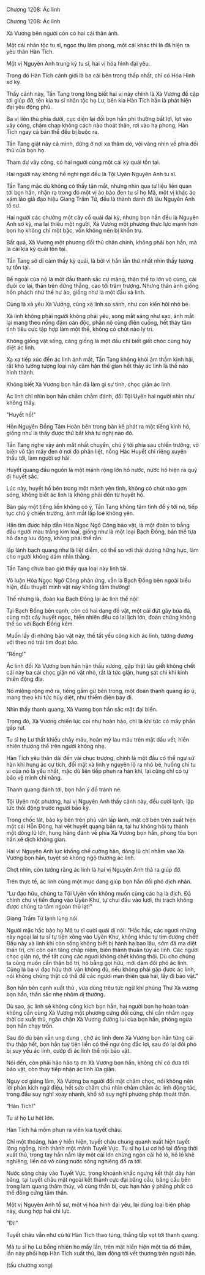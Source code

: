 




Chương 1208: Ác linh


Chương 1208: Ác linh

Xà Vương bên người còn có hai cái thân ảnh.

Một cái nhân tộc tu sĩ, ngọc thụ lâm phong, một cái khác thì là đã hiện ra yêu thân Hàn Tích.

Một vị Nguyên Anh trung kỳ tu sĩ, hai vị hóa hình đại yêu.

Trong đó Hàn Tích cảnh giới là ba cái bên trong thấp nhất, chỉ có Hóa Hình sơ kỳ.

Thấy cảnh này, Tần Tang trong lòng biết hai vị này chính là Xà Vương đề cập tới giúp đỡ, tên kia tu sĩ nhân tộc họ Lư, bên kia Hàn Tích hẳn là phát hiện đại yêu động phủ.

Ba vị liên thủ phía dưới, cục diện lại đối bọn hắn phi thường bất lợi, lọt vào vây công, chậm chạp không cách nào thoát thân, rơi vào hạ phong, Hàn Tích ngay cả bản thể đều bị buộc ra.

Tần Tang giật nảy cả mình, dừng ở nơi xa thăm dò, vội vàng nhìn về phía đối thủ của bọn họ.

Tham dự vây công, có hai người cùng một cái kỳ quái tồn tại.

Hai người này không hề nghi ngờ đều là Tội Uyên Nguyên Anh tu sĩ.

Tần Tang mặc dù không có thấy tận mắt, nhưng nhìn qua tư liệu liên quan tới bọn hắn, nhận ra trong đó một vị áo bào đen tu sĩ họ Mã, một vị khác áo xám lão giả đạo hiệu Giang Trầm Tử, đều là thành danh đã lâu Nguyên Anh tổ sư.

Hai người các chưởng một cây cổ quái đại kỳ, nhưng bọn hắn đều là Nguyên Anh sơ kỳ, mà lại thiếu một người, Xà Vương một phương thực lực mạnh hơn bọn họ không chỉ một bậc, vốn không nên bị khốn trụ.

Bất quá, Xà Vương một phương đối thủ chân chính, không phải bọn hắn, mà là cái kia kỳ quái tồn tại.

Tần Tang sở dĩ cảm thấy kỳ quái, là bởi vì hắn lần thứ nhất nhìn thấy tương tự tồn tại.

Bề ngoài của nó là một đầu thanh sắc cự mãng, thân thể to lớn vô cùng, cái đuôi co lại, thân trên đứng thẳng, cao tới trăm trượng. Nhưng thân ảnh giống hồn phách như thế hư ảo, giống như là một đầu xà linh.

Cùng là xà yêu Xà Vương, cùng xà linh so sánh, như con kiến hôi nhỏ bé.

Xà linh không phải người không phải yêu, song mắt sáng như sao, ánh mắt lại mang theo nồng đậm oán độc, phẫn nộ cùng điên cuồng, hết thảy tâm tình tiêu cực tập hợp làm một thể, không có chút nào lý trí.

Không giống vật sống, càng giống là một đầu chỉ biết giết chóc cùng hủy diệt ác linh.

Xa xa tiếp xúc đến ác linh ánh mắt, Tần Tang không khỏi âm thầm kinh hãi, rất khó tưởng tượng loại này căm hận thế gian hết thảy ác linh là thế nào hình thành.

Không biết Xà Vương bọn hắn đã làm gì sự tình, chọc giận ác linh.

Ác linh chỉ nhìn bọn hắn chằm chằm đánh, đối Tội Uyên hai người nhìn như không thấy.

"Huyết hồ!"

Hỗn Nguyên Đồng Tâm Hoàn bên trong bàn kê phát ra một tiếng kinh hô, giống như là thấy được thứ bất khả tư nghị nào đó.

Tần Tang nghe vậy ánh mắt nhất chuyển, chú ý tới phía sau chiến trường, vô biên vô tận mây đen ở nơi đó phân liệt, nồng Hác Huyết chỉ riêng xuyên thấu tới, làm người sợ hãi.

Huyết quang đầu nguồn là một mảnh rộng lớn hồ nước, nước hồ hiện ra quỷ dị huyết sắc.

Lúc này, huyết hồ bên trong một mảnh yên tĩnh, không có chút nào gợn sóng, không biết ác linh là không phải đến từ huyết hồ.

Bàn gáy một tiếng liền không có ý, Tần Tang không tâm tình để ý tới nó, tiếp tục chú ý chiến trường, ánh mắt lấp loé không yên.

Hắn tìm được hấp dẫn Hỏa Ngọc Ngô Công bảo vật, là một đoàn to bằng đầu người màu trắng kim loại, giống như là một loại Bạch Đồng, bản thể tựa hồ đang lưu động, không phải thể rắn.

lấp lánh bạch quang như là liệt diễm, có thể so với thái dương hừng hực, làm cho người không dám nhìn thẳng.

Tần Tang chưa bao giờ thấy qua loại này linh tài.

Vô luận Hỏa Ngọc Ngô Công phản ứng, vẫn là Bạch Đồng bên ngoài biểu hiện, đều thuyết minh vật này không tầm thường!

Thế nhưng là, đoàn kia Bạch Đồng lại ác linh thể nội!

Tại Bạch Đồng bên cạnh, còn có hai dạng đồ vật, một cái đứt gãy búa đá, cùng một cây huyết ngọc, hiển nhiên đều có lai lịch lớn, đoán chừng không thể so với Bạch Đồng kém.

Muốn lấy đi những bảo vật này, thế tất yếu công kích ác linh, tương đương với theo nó trái tim đoạt bảo.

"Rống!"

Ác linh đối Xà Vương bọn hắn hận thấu xương, gặp thật lâu giết không chết cái này ba cái chọc giận nó vật nhỏ, rất là tức giận, hung sát chi khí kinh thiên động địa.

Nó miệng rộng mở ra, tiếng gầm gừ bên trong, một đoàn thanh quang ấp ủ, mang theo khí tức hủy diệt, như thiểm điện bay đi.

Nhìn thấy thanh quang, Xà Vương bọn hắn sắc mặt đại biến.

Trong đó, Xà Vương chiến lực coi như hoàn hảo, chỉ là khí tức có mấy phần gấp rút.

Tu sĩ họ Lư thất khiếu chảy máu, hoàn mỹ lau máu trên mặt dấu vết, hiển nhiên thương thế trên người không nhẹ.

Hàn Tích yêu thân dài đến vài chục trượng, chính là một đầu có thể ngự sử hàn khí hung ác cự tích, đối mặt xà linh y nguyên lộ ra nhỏ bé, huống chi tu vi của nó là yếu nhất, mặc dù liên tiếp phun ra hàn khí, lại cũng chỉ có tự bảo vệ mình chi năng.

Thanh quang đánh tới, bọn hắn ý đồ tránh né.

Tội Uyên một phương, hai vị Nguyên Anh thấy cảnh này, đều cười lạnh, lập tức thôi động trước người bảo kỳ.

Trong chốc lát, bảo kỳ bên trên phù văn lấp lánh, mặt cờ bên trên xuất hiện một cái Hỗn Động, hai vệt huyết quang bắn ra, tại hư không hội tụ thành một dòng lũ lớn, hung hăng đánh về phía Xà Vương bọn hắn, phong tỏa bọn hắn xê dịch không gian.

Hai vị Nguyên Anh lực khống chế cường hãn, dòng lũ chỉ nhằm vào Xà Vương bọn hắn, tuyệt sẽ không ngộ thương ác linh.

Chợt nhìn, còn tưởng rằng ác linh là hai vị Nguyên Anh thả ra giúp đỡ.

Trên thực tế, ác linh cũng một mực đang giúp bọn hắn đối phó địch nhân.

"Lư đạo hữu, chúng ta Tội Uyên vốn không muốn cùng các hạ là địch. Đã chính chư vị tiến đụng vào Uyên Khư, tự chui đầu vào lưới, thì trách không được chúng ta tâm ngoan thủ lạt!"

Giang Trầm Tử lạnh lùng nói.

Người mặc hắc bào họ Mã tu sĩ cười quái dị nói: "Hắc hắc, các ngươi những này ngoại lai tu sĩ tự tiện xông vào Uyên Khư, không khác tự tìm đường chết! Đầu này xà linh khi còn sống không biết bị hành hạ bao lâu, sớm đã ma diệt thần trí, chỉ còn oán tăng chấp niệm, biến thành thuần túy ác linh. Các ngươi chọc giận nó, thế tất cùng các ngươi không chết không thôi. Dù cho chúng ta cũng muốn cẩn thận bố trí, hô bằng gọi hữu, mới dám đối phó ác linh. Cũng là ba vị đạo hữu thời vận không đủ, nếu không phải gặp được ác linh, nói không chừng thật có thể để các ngươi man thiên quá hải, lấy đi bảo vật."

Bọn hắn bên cạnh xuất thủ , vừa dùng trêu tức ngữ khí phúng Thứ Xà vương bọn hắn, thần sắc nhẹ nhõm dị thường.

Dù sao, ác linh sẽ không công kích bọn hắn, hai người bọn họ hoàn toàn không cần cùng Xà Vương một phương cứng đối cứng, chỉ cần nhắm ngay thời cơ xuất thủ, ngăn chặn Xà Vương đường lui của bọn hắn, phòng ngừa bọn hắn chạy trốn.

Sau đó dù bận vẫn ung dung , chờ ác linh đem Xà Vương bọn hắn từng cái thu thập hết, bọn hắn tuỳ tiện liền có thể ngư ông đắc lợi, sau đó lại đối phó bị suy yếu ác linh, cướp đi ác linh thể nội bảo vật.

Nói đến, còn phải hảo hảo tạ ơn Xà Vương bọn hắn, không chỉ có đưa tới bảo vật, còn thay tiếp nhận ác linh lửa giận.

Nguy cơ giáng lâm, Xà Vương ba người đối mặt châm chọc, nói không nên lời phản kích ngữ điệu, hết sức chăm chú nhìn chằm chằm ác linh động tác, trong đầu suy nghĩ xoay nhanh, khổ sở suy nghĩ phương pháp thoát thân.

"Hàn Tích!"

Tu sĩ họ Lư hét lớn.

Hàn Tích há mồm phun ra viên kia tuyết châu.

Chỉ một thoáng, hàn ý hiển hiện, tuyết châu chung quanh xuất hiện tuyết lông ngỗng, hình thành một mảnh Tuyết Vực. Tu sĩ họ Lư cơ hồ tại đồng thời xuất thủ, trong tay hắn nắm lấy một cái lớn chừng ngón cái hồ lô, hồ lô khẽ nghiêng, liền có vô cùng nước sông nghiêng đổ ra tới.

Nước sông chảy vào Tuyết Vực, trong khoảnh khắc ngưng kết thật dày hàn băng, tại tuyết châu mặt ngoài kết thành cực đại băng cầu, băng cầu bên trong lam quang thâm thúy, vô cùng thần bí, cực hạn hàn ý phảng phất có thể đông cứng tâm thần.

Một vị Nguyên Anh tổ sư, một vị hóa hình đại yêu, lại dùng loại biện pháp này, dung hợp hai chi lực.

"Đi!"

Tuyết châu vẫn như cũ từ Hàn Tích thao túng, thẳng tắp vọt tới thanh quang.

Mà tu sĩ họ Lư bỗng nhiên ho mấy lần, trên mặt hiển hiện một tia đỏ thắm, lần này phối hợp Hàn Tích xuất thủ, làm động tới vết thương trên người hắn.

(tấu chương xong)




